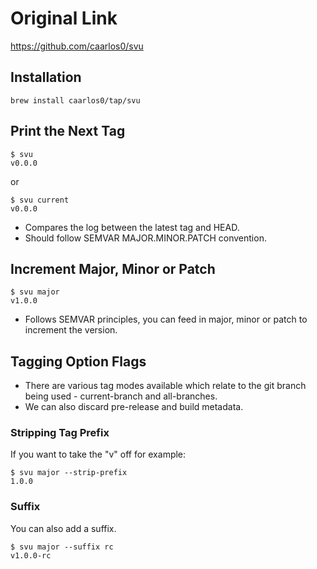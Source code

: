 # Original Link

https://github.com/caarlos0/svu

## Installation

```
brew install caarlos0/tap/svu
```

## Print the Next Tag

```
$ svu
v0.0.0
```

or 

```
$ svu current
v0.0.0
```

* Compares the log between the latest tag and HEAD.
* Should follow SEMVAR MAJOR.MINOR.PATCH convention.

## Increment Major, Minor or Patch

```
$ svu major
v1.0.0
```

* Follows SEMVAR principles, you can feed in major, minor or patch to increment the version.

## Tagging Option Flags

* There are various tag modes available which relate to the git branch being used - current-branch and all-branches.
* We can also discard pre-release and build metadata.

### Stripping Tag Prefix

If you want to take the "v" off for example:

```
$ svu major --strip-prefix
1.0.0
```

### Suffix

You can also add a suffix.

```
$ svu major --suffix rc
v1.0.0-rc
```